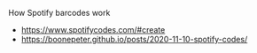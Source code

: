 How Spotify barcodes work
- https://www.spotifycodes.com/#create
- https://boonepeter.github.io/posts/2020-11-10-spotify-codes/
